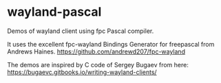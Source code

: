 # wayland-pascal
Demos of wayland client using fpc Pascal compiler.

It uses the excellent fpc-wayland Bindings Generator for freepascal from Andrews Haines.
https://github.com/andrewd207/fpc-wayland

The demos are inspired by C code of Sergey Bugaev from here:
https://bugaevc.gitbooks.io/writing-wayland-clients/

